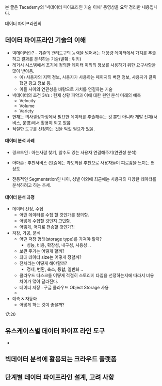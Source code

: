 본 글은 Tacademy의 '빅데이터 파이프라인 기술 이해' 동영상을 요약 정리한 내용입니다. 

데이터 파이프라인의 



## 데이터 파이프라인 기술의 이해

* 빅데이터란? - 기존의 관리도구의 능력을 넘어서는 대용량 데이터에서 가치를 추출하고 결과를 분석하는 기술(발췌 : 위키)
* 레거시 시스템에서 초기에 정의한 데이터 이외의 정보를 사용하기 위한 요구사항을 많이 받아옴. 
  * 예) 사용자의 지역 정보, 사용자가 사용하는 페이지의 버전 정보, 사용자가 클릭했던 광고 정보 등.
  * 이들 사이의 연관성을 바탕으로 가치를 연결하는 기술
* 빅데이터의 조건 3Vs : 현재 상황 파악과 이에 대한 원인 분석 미래의 예측
  * Velocity
  * Volume
  * Variety
* 현재는 의사결정과정에서 필요한 데이터를 추출해주는 것 뿐만 아니라 개발 전체(서비스, 운영)에서 활용이 되고 있음
* 적절한 도구를 선정하는 것을 익힐 필요가 있음.



#### 데이터 분석 사례

- 링크드인 : 아는사람 찾기, 알수도 있는 사용자 연결해주기(연관성 분석)
- 아마존 : 추천서비스 (요즘에는 과도화된 추천으로 사용자들이 피로감을 느끼는 현상도 

- 전통적인 Segmentation인 나이, 성별 이외에 최근에는 사용자의 다양한 데이터를 분석하려고 하는 추세.



#### 데이터 분석 과정

- 데이터 선정, 수집
  - 어떤 데이터를 수집 할 것인가를 정의함.
  - 어떻게 수집할 것인지 고민함.
  - 어떻게, 어디로 전송할 것인가?!
- 저장, 가공, 분석
  - 어떤 저장 형태(storage type)를 가져야 할까?
    - 성능, 비용, 확장성, 내구성, 사용성 .. 
  - 보관 주기는 어떻게 할까?
  - 최대 데이터 size는 어떻게 정할까?
  - 전처리는 어떻게 해야할까?
    - 정제, 변환, 축소, 통합, 일반화 .. 
  - 클라우드 디스크를 어떻게 적절히 스토리지 타입을 선정하는지에 따라서 비용 차이가 많이 달라진다. 
  - 데이터 저장 : 구글 클라우드 Object Storage 사용
  - 
- 예측 & 자동화
  - 어떻게 하는 것이 좋을까?


17:20



## 유스케이스별 데이터 파이프 라인 도구

* 







## 빅데이터 분석에 활용되는 크라우드 플랫폼



## 단계별 데이터 파이프라인 설계, 고려 사항



